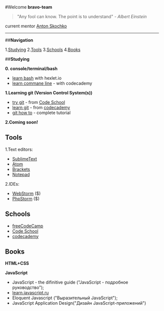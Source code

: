 #Welcome **bravo-team**
> "Any fool can know. The point is to understand" - *Albert Einstein*

current mentor [Anton Skochko](https://github.com/AntonSkochko)


----------
##**Navigation**

 1.[Studying](#studying)
 2.[Tools](#tools)
 3.[Schools](#schools)
 4.[Books](#books)

##**Studying**

**0. console/terminal/bash**

 - [learn bash](https://ru.hexlet.io/courses/bash) with hexlet.io 
 - [learn commane line](https://ru.hexlet.io/courses/bash) -  with codecademy

**1.Learning git (Version Control System(s))**

 - [try git](https://try.github.io/levels/1/challenges/1) - from [Code School](https://www.codeschool.com/)
 - [learn git](https://www.codecademy.com/learn/learn-git) - from [codecademy](https://www.codecademy.com/)
 - [git how to](https://githowto.com/ru?q=userregister) - complete tutorial

**2.Coming soon!**



## **Tools**
1.Text editors:

 - [SublimeText](https://www.sublimetext.com/)
 - [Atom](https://atom.io/)
 - [Brackets](http://brackets.io/)
 - [Notepad](https://notepad-plus-plus.org/)

2.IDEs:

 - [WebStorm](https://www.jetbrains.com/webstorm/) ($)
 - [PhpStorm](https://www.jetbrains.com/phpstorm/) ($)
 
## **Schools**

 - [freeCodeCamp](https://www.freecodecamp.com)
 - [Code School](https://www.codeschool.com/)
 - [codecademy](https://www.codecademy.com/)

## **Books**
**HTML+CSS**

  **JavaScript**
 - JavaScript - the difinitive guide ("JavaScript - подробное руководство");
 - [learn.javascript.ru](http://learn.javascript.ru/)
 - Eloquent Javascript ("Выразительный JavaScript");
 - JavaScript Application Design("Дизайн JavaScript-приложений")
